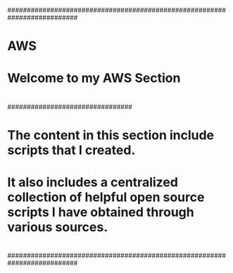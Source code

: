 ##########################################################################
#
#	AWS
#	
#	Welcome to my AWS Section
#
################################
#
#	The content in this section include scripts that I created.
#
#	It also includes a centralized collection of helpful open source scripts I have obtained through various sources.
#
##########################################################################